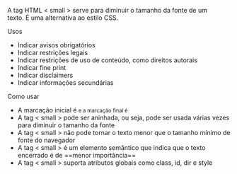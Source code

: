 A tag HTML < small > serve para diminuir o tamanho da fonte de um texto. É uma alternativa ao estilo CSS. 

Usos 

- Indicar avisos obrigatórios
- Indicar restrições legais
- Indicar restrições de uso de conteúdo, como direitos autorais
- Indicar fine print
- Indicar disclaimers
- Indicar informações secundárias

Como usar

- A marcação inicial é <SMALL> e a marcação final é </SMALL> 
- A tag < small > pode ser aninhada, ou seja, pode ser usada várias vezes para diminuir o tamanho da fonte 
- A tag < small > não pode tornar o texto menor que o tamanho mínimo de fonte do navegador 
- A tag < small > é um elemento semântico que indica que o texto encerrado é de ==menor importância== 
- A tag < small > suporta atributos globais como class, id, dir e style